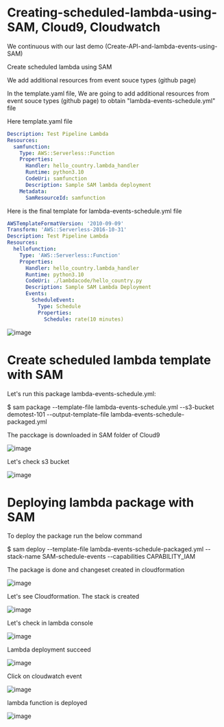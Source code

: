 # Creating-scheduled-lambda-using-SAM, Cloud9, Cloudwatch

We continuous with our last demo (Create-API-and-lambda-events-using-SAM)

Create scheduled lambda using SAM

We add additional resources from event souce types (github page)

In the template.yaml file, We are going to add additional resources from event souce types (github page) to obtain "lambda-events-schedule.yml" file

Here template.yaml file

```yml
Description: Test Pipeline Lambda
Resources:
  samfunction:
    Type: AWS::Serverless::Function
    Properties:
      Handler: hello_country.lambda_handler
      Runtime: python3.10
      CodeUri: samfunction
      Description: Sample SAM lambda deployment
    Metadata:
      SamResourceId: samfunction
```


Here is the final template for lambda-events-schedule.yml file

```yml
AWSTemplateFormatVersion: '2010-09-09'
Transform: 'AWS::Serverless-2016-10-31'
Description: Test Pipeline Lambda
Resources:
  hellofunction:
    Type: 'AWS::Serverless::Function'
    Properties:
      Handler: hello_country.lambda_handler
      Runtime: python3.10
      CodeUri: ./lambdacode/hello_country.py
      Description: Sample SAM Lambda Deployment
      Events:
        ScheduleEvent:
          Type: Schedule
          Properties:
            Schedule: rate(10 minutes)
```


![image](https://github.com/felixdagnon/Creating-scheduled-lambda-using-SAM/assets/91665833/ce4e9659-328d-4e43-82a8-08a7d046eaa0)



# Create scheduled lambda template with SAM

Let's run this package lambda-events-schedule.yml:

$ sam package --template-file lambda-events-schedule.yml --s3-bucket demotest-101 --output-template-file  lambda-events-schedule-packaged.yml




The pacckage is downloaded in SAM folder of Cloud9

![image](https://github.com/felixdagnon/Creating-scheduled-lambda-using-SAM/assets/91665833/48b1f1f2-c55e-4f41-b4f3-b940ec07f1d4)


Let's check s3 bucket

![image](https://github.com/felixdagnon/Create-API-and-lambda-events-using-SAM/assets/91665833/6338f502-f995-48cb-8617-3e459dca00e4)


# Deploying lambda package with SAM

To deploy the package run the below command

$ sam deploy --template-file lambda-events-schedule-packaged.yml --stack-name SAM-schedule-events --capabilities CAPABILITY_IAM

The package is done and changeset created in cloudformation

![image](https://github.com/felixdagnon/Creating-scheduled-lambda-using-SAM/assets/91665833/1dd07044-282a-4cc6-a7df-808449c281e5)

Let's see Cloudformation. The stack is created

![image](https://github.com/felixdagnon/Creating-scheduled-lambda-using-SAM/assets/91665833/f1425a61-da46-483f-be18-f0279bc2d4a9)

Let's check in lambda console

![image](https://github.com/felixdagnon/Creating-scheduled-lambda-using-SAM/assets/91665833/9bba735d-1651-46c7-91d4-b30dd8a56871)

Lambda deployment succeed

![image](https://github.com/felixdagnon/Creating-scheduled-lambda-using-SAM/assets/91665833/c21a9dee-efa3-446e-9d76-3e6ee4f5914d)

Click on cloudwatch event

![image](https://github.com/felixdagnon/Creating-scheduled-lambda-using-SAM/assets/91665833/91c4db1d-779e-472f-959e-0078c5b5209d)

lambda function is deployed

![image](https://github.com/felixdagnon/Creating-scheduled-lambda-using-SAM/assets/91665833/afc7ef61-0738-4d6a-86cb-ce7bfe6b9ad9)



